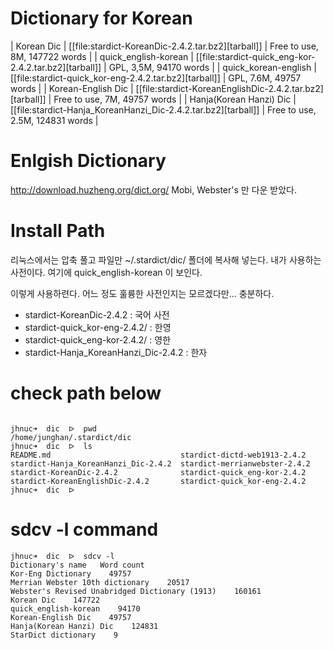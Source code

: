 

# Dictionary for Korean 

| Korean Dic                | [[file:stardict-KoreanDic-2.4.2.tar.bz2][tarball]] | Free to use, 8M, 147722 words   |
| quick_english-korean      | [[file:stardict-quick_eng-kor-2.4.2.tar.bz2][tarball]] | GPL, 3,5M, 94170 words          |
| quick_korean-english      | [[file:stardict-quick_kor-eng-2.4.2.tar.bz2][tarball]] | GPL, 7.6M, 49757 words          |
| Korean-English Dic        | [[file:stardict-KoreanEnglishDic-2.4.2.tar.bz2][tarball]] | Free to use, 7M, 49757 words    |
| Hanja(Korean Hanzi) Dic   | [[file:stardict-Hanja_KoreanHanzi_Dic-2.4.2.tar.bz2][tarball]] | Free to use, 2.5M, 124831 words |

# Enlgish Dictionary
http://download.huzheng.org/dict.org/
Mobi, Webster's 만 다운 받았다.

# Install Path

리눅스에서는 압축 풀고 파일만 ~/.stardict/dic/ 폴더에 복사해 넣는다.
내가 사용하는 사전이다. 여기에 quick_english-korean 이 보인다.

이렇게 사용하련다. 어느 정도 훌륭한 사전인지는 모르겠다만... 충분하다.

+ stardict-KoreanDic-2.4.2 : 국어 사전
+ stardict-quick_kor-eng-2.4.2/ : 한영
+ stardict-quick_eng-kor-2.4.2/ : 영한
+ stardict-Hanja_KoreanHanzi_Dic-2.4.2 : 한자

# check path below

```

jhnuc➜  dic  ᐅ  pwd
/home/junghan/.stardict/dic
jhnuc➜  dic  ᐅ  ls
README.md                             stardict-dictd-web1913-2.4.2
stardict-Hanja_KoreanHanzi_Dic-2.4.2  stardict-merrianwebster-2.4.2
stardict-KoreanDic-2.4.2              stardict-quick_eng-kor-2.4.2
stardict-KoreanEnglishDic-2.4.2       stardict-quick_kor-eng-2.4.2
jhnuc➜  dic  ᐅ  
```

# sdcv -l command

```
jhnuc➜  dic  ᐅ  sdcv -l
Dictionary's name   Word count
Kor-Eng Dictionary    49757
Merrian Webster 10th dictionary    20517
Webster's Revised Unabridged Dictionary (1913)    160161
Korean Dic    147722
quick_english-korean    94170
Korean-English Dic    49757
Hanja(Korean Hanzi) Dic    124831
StarDict dictionary    9
```
